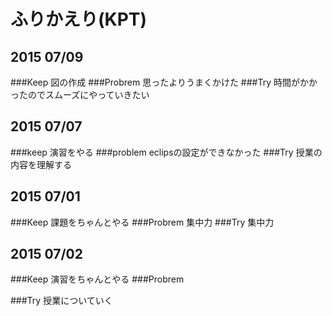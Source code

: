 # ふりかえり(KPT)

## 2015 07/09

###Keep
図の作成
###Probrem
思ったよりうまくかけた
###Try
時間がかかったのでスムーズにやっていきたい
## 2015 07/07

###keep
演習をやる
###problem
eclipsの設定ができなかった
###Try
授業の内容を理解する

## 2015 07/01

###Keep
課題をちゃんとやる
###Probrem
集中力
###Try
集中力

## 2015 07/02

###Keep
演習をちゃんとやる
###Probrem

###Try
授業についていく
